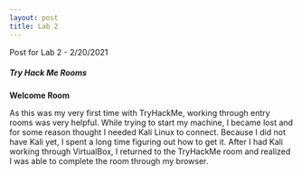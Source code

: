 ```yaml
---
layout: post 
title: Lab 2 
---
```


Post for Lab 2 - 2/20/2021

##### **_Try Hack Me Rooms_**

**Welcome Room**

As this was my very first time with TryHackMe, working through entry rooms was very helpful. While trying to start my machine, I became lost and for some reason thought I needed Kali Linux to connect. Because I did not have Kali yet, I spent a long time figuring out how to get it. After I had Kali working through VirtualBox, I returned to the TryHackMe room and realized I was able to complete the room through my browser. 
